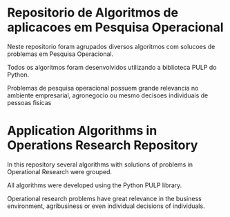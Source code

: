 # Repositorio de Algoritmos de aplicacoes em Pesquisa Operacional

Neste repositorio foram agrupados diversos algoritmos com solucoes de problemas em Pesquisa Operacional.

Todos os algoritmos foram desenvolvidos utilizando a biblioteca PULP do Python.

Problemas de pesquisa operacional possuem grande relevancia no ambiente empresarial, agronegocio ou mesmo decisoes individuais de pessoas fisicas




# Application Algorithms in Operations Research Repository

In this repository several algorithms with solutions of problems in Operational Research were grouped.

All algorithms were developed using the Python PULP library.

Operational research problems have great relevance in the business environment, agribusiness or even individual decisions of individuals.
